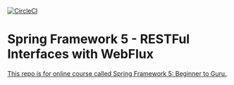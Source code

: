 [![CircleCI](https://circleci.com/gh/RaggerBreak/spring5-webflux-rest.svg?style=svg&circle-token=3dc12c687e0a61d26fa3621dc868a1839ac98939)](https://circleci.com/gh/RaggerBreak/spring5-webflux-rest)

# Spring Framework 5 - RESTFul Interfaces with WebFlux

[This repo is for online course called Spring Framework 5: Beginner to Guru.](http://courses.springframework.guru/p/spring-framework-5-begginer-to-guru/?product_id=363173)
